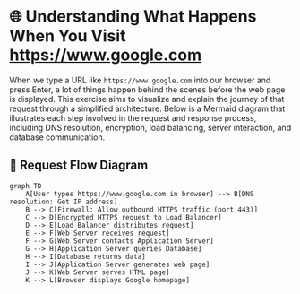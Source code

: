 # 🌐 Understanding What Happens When You Visit https://www.google.com

When we type a URL like `https://www.google.com` into our browser and press Enter, a lot of things happen behind the scenes before the web page is displayed. This exercise aims to visualize and explain the journey of that request through a simplified architecture. Below is a Mermaid diagram that illustrates each step involved in the request and response process, including DNS resolution, encryption, load balancing, server interaction, and database communication.

## 🧠 Request Flow Diagram

```mermaid
graph TD
    A[User types https://www.google.com in browser] --> B[DNS resolution: Get IP address]
    B --> C[Firewall: Allow outbound HTTPS traffic (port 443)]
    C --> D[Encrypted HTTPS request to Load Balancer]
    D --> E[Load Balancer distributes request]
    E --> F[Web Server receives request]
    F --> G[Web Server contacts Application Server]
    G --> H[Application Server queries Database]
    H --> I[Database returns data]
    I --> J[Application Server generates web page]
    J --> K[Web Server serves HTML page]
    K --> L[Browser displays Google homepage]

